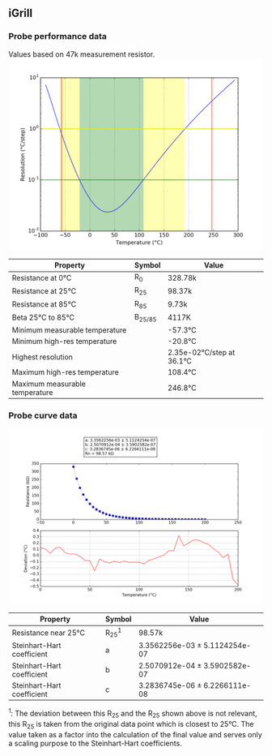 
## iGrill
### Probe performance data

Values based on 47k measurement resistor.
![Sensor performance chart](iGrill_resolution.png)

Property | Symbol | Value
-------- | -------- | --------
Resistance at 0°C | R<sub>0</sub> | 328.78k
Resistance at 25°C | R<sub>25</sub> | 98.37k
Resistance at 85°C | R<sub>85</sub> | 9.73k
Beta 25°C to 85°C | B<sub>25/85</sub>| 4117K
Minimum measurable temperature | | -57.3°C
Minimum high-res temperature | | -20.8°C
Highest resolution || 2.35e-02°C/step at 36.1°C
Maximum high-res temperature | | 108.4°C
Maximum measurable temperature | | 246.8°C

### Probe curve data
![Probe fit chart](iGrill_curve.png)

Property | Symbol | Value
-------- | -------- | --------
Resistance near 25°C | R<sub>25</sub><sup>1</sup> | 98.57k
Steinhart-Hart coefficient | a | 3.3562256e-03 ± 5.1124254e-07
Steinhart-Hart coefficient | b | 2.5070912e-04 ± 3.5902582e-07
Steinhart-Hart coefficient | c | 3.2836745e-06 ± 6.2266111e-08

<sup>1</sup>: The deviation between this R<sub>25</sub> and the R<sub>25</sub> shown above is not relevant, this R<sub>25</sub> is taken from the original data point which is closest to 25°C. The value taken as a factor into the calculation of the final value and serves only a scaling purpose to the Steinhart-Hart coefficients.
